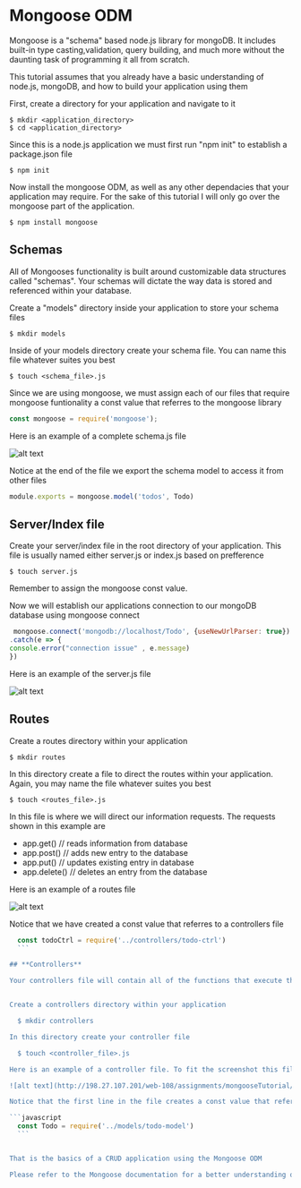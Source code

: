 # **Mongoose ODM**  

Mongoose is a "schema" based node.js library for mongoDB. It includes built-in type casting,validation, query building, and much more without the daunting task of programming it all from scratch.  

This tutorial assumes that you already have a basic understanding of node.js, mongoDB, and how to build your application using them  


First, create a directory for your application and navigate to it  

	$ mkdir <application_directory>  
	$ cd <application_directory>  

Since this is a node.js application we must first run "npm init" to establish a package.json file  

	$ npm init  

Now install the mongoose ODM, as well as any other dependacies that your application may require. For the sake of this tutorial I will only go over the mongoose part of the application.  

	$ npm install mongoose  

## **Schemas**  

All of Mongooses functionality is built around customizable data structures called "schemas". Your schemas will dictate the way data is stored and referenced within your database.  

Create a "models" directory inside your application to store your schema files  

    $ mkdir models  

Inside of your models directory create your schema file. You can name this file whatever suites you best  

    $ touch <schema_file>.js  

Since we are using mongoose, we must assign each of our files that require mongoose funtionality a const value that referres to the mongoose library  

  ```javascript  
  const mongoose = require('mongoose');  
  ```  
  
Here is an example of a complete schema.js file  

![alt text](http://198.27.107.201/web-108/assignments/mongooseTutorial/images/schema.png "Schema File")  

Notice at the end of the file we export the schema model to access it from other files  

  ```javascript  
  module.exports = mongoose.model('todos', Todo)  
  ```  

## **Server/Index file**  

Create your server/index file in the root directory of your application. This file is usually named either server.js or index.js based on prefference  

    $ touch server.js  

Remember to assign the mongoose const value.  

Now we will establish our applications connection to our mongoDB database using mongoose connect  

  ```javascript  
   mongoose.connect('mongodb://localhost/Todo', {useNewUrlParser: true})  
  .catch(e => {  
  console.error("connection issue" , e.message)  
  })  
  ```  
Here is an example of the server.js file  

![alt text](http://198.27.107.201/web-108/assignments/mongooseTutorial/images/server.png "Server File")  


## **Routes**  

Create a routes directory within your application  

    $ mkdir routes  

In this directory create a file to direct the routes within your application. Again, you may name the file whatever suites you best  

    $ touch <routes_file>.js  

In this file is where we will direct our information requests. 
The requests shown in this example are  

- app.get()  // reads information from database  
- app.post()  // adds new entry to the database  
- app.put()  // updates existing entry in database  
- app.delete()  // deletes an entry from the database  

Here is an example of a routes file  

![alt text](http://198.27.107.201/web/108/assignments/mongooseTutorial/images/routes.png "Routes File")  

Notice that we have created a const value that referres to a controllers file   

  ```javascript  
    const todoCtrl = require('../controllers/todo-ctrl')  
    ```  

## **Controllers**  

Your controllers file will contain all of the functions that execute the information requests from the routes page  


Create a controllers directory within your application  

    $ mkdir controllers  

In this directory create your controller file

    $ touch <controller_file>.js  

Here is an example of a controller file. To fit the screenshot this file only includes one of the required functions  

![alt text](http://198.27.107.201/web-108/assignments/mongooseTutorial/images/controller.png "Controller File")  

Notice that the first line in the file creates a const value that referres to the schema model file created before  

  ```javascript  
    const Todo = require('../models/todo-model')  
    ```  


That is the basics of a CRUD application using the Mongoose ODM  

Please refer to the Mongoose documentation for a better understanding of how to work with mongoose, as this tutorial is just part of a school project and I just figuring this out myself